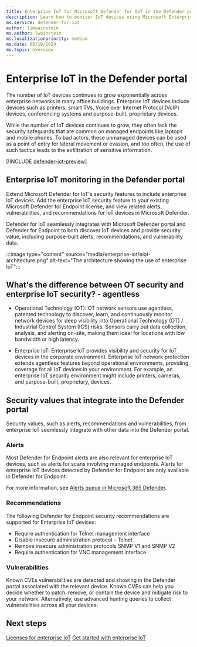```yaml
---
title: Enterprise IoT for Microsoft Defender for IoT in the Defender portal
description: Learn how to monitor IoT devices using Microsoft Enterprise IoT in the Microsoft Defender portal.
ms.service: defender-for-iot
author: limwainstein
ms.author: lwainstein
ms.localizationpriority: medium
ms.date: 08/19/2024
ms.topic: overview
---
```


# Enterprise IoT in the Defender portal

The number of IoT devices continues to grow exponentially across enterprise networks in many office buildings. Enterprise IoT devices include devices such as printers, smart TVs, Voice over Internet Protocol (VoIP) devices, conferencing systems and purpose-built, proprietary devices.

While the number of IoT devices continues to grow, they often lack the security safeguards that are common on managed endpoints like laptops and mobile phones. To bad actors, these unmanaged devices can be used as a point of entry for lateral movement or evasion, and too often, the use of such tactics leads to the exfiltration of sensitive information.

[!INCLUDE [defender-iot-preview](../includes//defender-iot-defender-public-preview.md)]

## Enterprise IoT monitoring in the Defender portal

Extend Microsoft Defender for IoT's security features to include enterprise IoT devices. Add the enterprise IoT security feature to your existing Microsoft Defender for Endpoint license, and view related alerts, vulnerabilities, and recommendations for IoT devices in Microsoft Defender.

Defender for IoT seamlessly integrates with Microsoft Defender portal and Defender for Endpoint to both discover IoT devices and provide security value, including purpose-built alerts, recommendations, and vulnerability data.

:::image type="content" source="media/enterprise-iot/eiot-architecture.png" alt-text="The architecture showing the use of enterprise IoT":::

## What's the difference between OT security and enterprise IoT security? - agentless

- Operational Technology (OT): OT network sensors use agentless, patented technology to discover, learn, and continuously monitor network devices for deep visibility into Operational Technology (OT) / Industrial Control System (ICS) risks. Sensors carry out data collection, analysis, and alerting on-site, making them ideal for locations with low bandwidth or high latency.

- Enterprise IoT: Enterprise IoT provides visibility and security for IoT devices in the corporate environment. Enterprise IoT network protection extends agentless features beyond operational environments, providing coverage for all IoT devices in your environment. For example, an enterprise IoT security environment might include printers, cameras, and purpose-built, proprietary, devices.

## Security values that integrate into the Defender portal

Security values, such as alerts, recommendations and vulnerabilities, from enterprise IoT seemlessly integrate with other data into the Defender portal.

### Alerts

Most Defender for Endpoint alerts are also relevant for enterprise IoT devices, such as alerts for scans involving managed endpoints. Alerts for enterprise IoT devices detected by Defender for Endpoint are only available in Defender for Endpoint.

For more information, see [Alerts queue in Microsoft 365 Defender](/defender-endpoint/alerts-queue).

### Recommendations

The following Defender for Endpoint security recommendations are supported for Enterprise IoT devices:

- Require authentication for Telnet management interface
- Disable insecure administration protocol – Telnet
- Remove insecure administration protocols SNMP V1 and SNMP V2
- Require authentication for VNC management interface

### Vulnerabilities

Known CVEs vulnerabilities are detected and showing in the Defender portal associated with the relevant device. Known CVEs can help you decide whether to patch, remove, or contain the device and mitigate risk to your network. Alternatively, use advanced hunting queries to collect vulnerabilities across all your devices.

<!--
## Licensing and set up of enterprise IoT security

To add enterprise IoT to Defender for Endpoint, there are two options available depending on your existing license:

1. Customers with ME5/E5 Security plans already have enterprise IoT available, but just need to turn on the feature.

    To turn on enterprise for IoT [follow these instructions](enterprise-iot-get-started.md#turn-on-enterprise-iot-monitoring).

1. Customers with a Defender for Endpoint P2 license only can use a trial standalone license for enterprise IoT monitoring. A trial license supports 100 devices.

    Start your enterprise IoT trial using the [Microsoft Defender for IoT - EIoT Device License - add-on wizard](https://signup.microsoft.com/get-started/signup?products=b2f91841-252f-4765-94c3-75802d7c0ddb&ali=1&bac=1) or via the [Microsoft 365 admin center](https://portal.office.com/AdminPortal/Home#/catalog).

A permanent enterprise IoT security license supports five devices per Microsoft 365 E5 (ME5) or E5 Security license, or is available as a standalone, per-device license for Defender for Endpoint P2 customers. For more information, see [purchase a standalone license](enterprise-iot-get-started.md#purchase-a-standalone-license).

### Disable enterprise IoT

Customers with ME5/E5 Security plans who no longer need the enterprise IoT security can turn off the feature. For more information, see [Turn off enterprise IoT security](enterprise-iot-get-started.md#turn-off-enterprise-iot-security).

### End of trial period

Customers with a Defender for Endpoint P2 license who don't add a standalone license by the time the trial ends, have the trial automatically canceled, and lose access to enterprise IoT security features.

For more information, see [purchase a standalone license](enterprise-iot-get-started.md#purchase-a-standalone-license).

### Resolve billing issues associated with my enterprise IoT plan

For any billing or technical issues, open a support ticket for Microsoft Defender portal.
-->
## Next steps

[Licenses for enterprise IoT](enterprise-iot-licenses.md)
[Get started with enterprise IoT](enterprise-iot-get-started.md)
